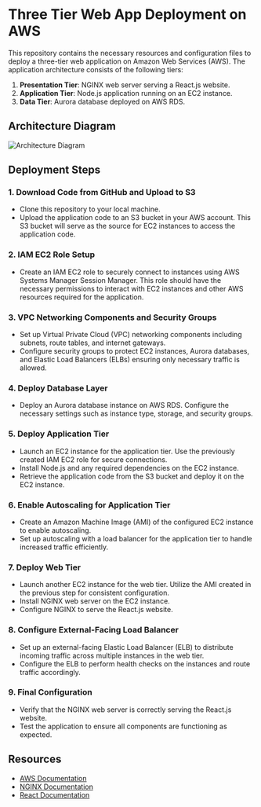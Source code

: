 # Three Tier Web App Deployment on AWS

This repository contains the necessary resources and configuration files to deploy a three-tier web application on Amazon Web Services (AWS). The application architecture consists of the following tiers:

1. **Presentation Tier**: NGINX web server serving a React.js website.
2. **Application Tier**: Node.js application running on an EC2 instance.
3. **Data Tier**: Aurora database deployed on AWS RDS.

## Architecture Diagram
![Architecture Diagram]()

## Deployment Steps

### 1. Download Code from GitHub and Upload to S3
- Clone this repository to your local machine.
- Upload the application code to an S3 bucket in your AWS account. This S3 bucket will serve as the source for EC2 instances to access the application code.

### 2. IAM EC2 Role Setup
- Create an IAM EC2 role to securely connect to instances using AWS Systems Manager Session Manager. This role should have the necessary permissions to interact with EC2 instances and other AWS resources required for the application.

### 3. VPC Networking Components and Security Groups
- Set up Virtual Private Cloud (VPC) networking components including subnets, route tables, and internet gateways.
- Configure security groups to protect EC2 instances, Aurora databases, and Elastic Load Balancers (ELBs) ensuring only necessary traffic is allowed.

### 4. Deploy Database Layer
- Deploy an Aurora database instance on AWS RDS. Configure the necessary settings such as instance type, storage, and security groups.

### 5. Deploy Application Tier
- Launch an EC2 instance for the application tier. Use the previously created IAM EC2 role for secure connections.
- Install Node.js and any required dependencies on the EC2 instance.
- Retrieve the application code from the S3 bucket and deploy it on the EC2 instance.

### 6. Enable Autoscaling for Application Tier
- Create an Amazon Machine Image (AMI) of the configured EC2 instance to enable autoscaling.
- Set up autoscaling with a load balancer for the application tier to handle increased traffic efficiently.

### 7. Deploy Web Tier
- Launch another EC2 instance for the web tier. Utilize the AMI created in the previous step for consistent configuration.
- Install NGINX web server on the EC2 instance.
- Configure NGINX to serve the React.js website.

### 8. Configure External-Facing Load Balancer
- Set up an external-facing Elastic Load Balancer (ELB) to distribute incoming traffic across multiple instances in the web tier.
- Configure the ELB to perform health checks on the instances and route traffic accordingly.

### 9. Final Configuration
- Verify that the NGINX web server is correctly serving the React.js website.
- Test the application to ensure all components are functioning as expected.

## Resources
- [AWS Documentation](https://docs.aws.amazon.com/)
- [NGINX Documentation](https://nginx.org/en/docs/)
- [React Documentation](https://reactjs.org/docs/getting-started.html)

